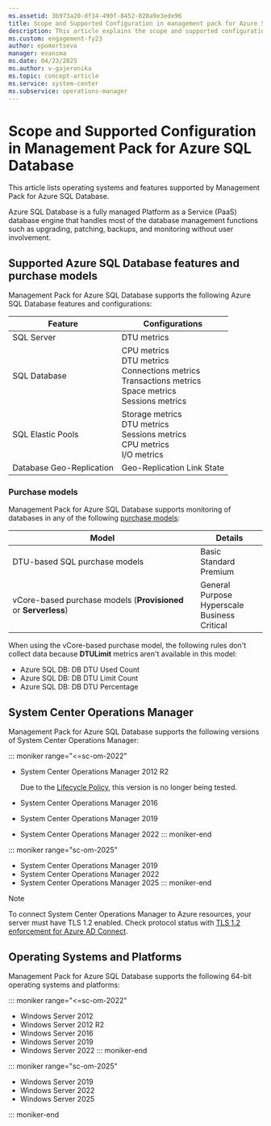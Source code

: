 ```yaml
---
ms.assetid: 3b973a20-df14-490f-8452-020a9e3ede96
title: Scope and Supported Configuration in management pack for Azure SQL Database
description: This article explains the scope and supported configuration in management pack for Azure SQL Database
ms.custom: engagement-fy23
author: epomortseva
manager: evansma
ms.date: 04/23/2025
ms.author: v-gajeronika
ms.topic: concept-article
ms.service: system-center
ms.subservice: operations-manager
---
```


# Scope and Supported Configuration in Management Pack for Azure SQL Database

This article lists operating systems and features supported by Management Pack for Azure SQL Database.

Azure SQL Database is a fully managed Platform as a Service (PaaS) database engine that handles most of the database management functions such as upgrading, patching, backups, and monitoring without user involvement.

## Supported Azure SQL Database features and purchase models

Management Pack for Azure SQL Database supports the following Azure SQL Database features and configurations:

|Feature|Configurations|
|-|-|
|SQL Server|DTU metrics|
|SQL Database|  CPU metrics <br>DTU metrics <br>Connections metrics <br>Transactions metrics <br>Space metrics <br>Sessions metrics|
|SQL Elastic Pools|Storage metrics <br>DTU metrics <br>Sessions metrics <br>CPU metrics <br>I/O metrics|
|Database Geo-Replication|Geo-Replication Link State|


### Purchase models

Management Pack for Azure SQL Database supports monitoring of databases in any of the following [purchase models](https://azure.microsoft.com/pricing/details/sql-database/single/):

|Model|Details|
|-|-|
|DTU-based SQL purchase models| Basic <br>Standard <br>Premium|
|vCore-based purchase models (**Provisioned** or **Serverless**)|General Purpose <br>Hyperscale <br>Business Critical|


When using the vCore-based purchase model, the following rules don't collect data because **DTULimit** metrics aren't available in this model:

- Azure SQL DB: DB DTU Used Count
- Azure SQL DB: DB DTU Limit Count
- Azure SQL DB: DB DTU Percentage

## System Center Operations Manager

Management Pack for Azure SQL Database supports the following versions of System Center Operations Manager:

::: moniker range="<=sc-om-2022"

- System Center Operations Manager 2012 R2
  
  Due to the [Lifecycle Policy](/lifecycle/products/microsoft-system-center-2012-r2-operations-manager), this version is no longer being tested.
  
- System Center Operations Manager 2016
- System Center Operations Manager 2019
- System Center Operations Manager 2022
::: moniker-end

::: moniker range="sc-om-2025"

- System Center Operations Manager 2019
- System Center Operations Manager 2022
- System Center Operations Manager 2025
::: moniker-end

>[!NOTE]
> To connect System Center Operations Manager to Azure resources, your server must have TLS 1.2 enabled. Check protocol status with [TLS 1.2 enforcement for Azure AD Connect](/azure/active-directory/hybrid/reference-connect-tls-enforcement#powershell-script-to-check-tls-12).
## Operating Systems and Platforms

Management Pack for Azure SQL Database supports the following 64-bit operating systems and platforms:

::: moniker range="<=sc-om-2022"

- Windows Server 2012
- Windows Server 2012 R2
- Windows Server 2016
- Windows Server 2019
- Windows Server 2022
::: moniker-end



::: moniker range="sc-om-2025"
- Windows Server 2019
- Windows Server 2022
- Windows Server 2025

::: moniker-end
